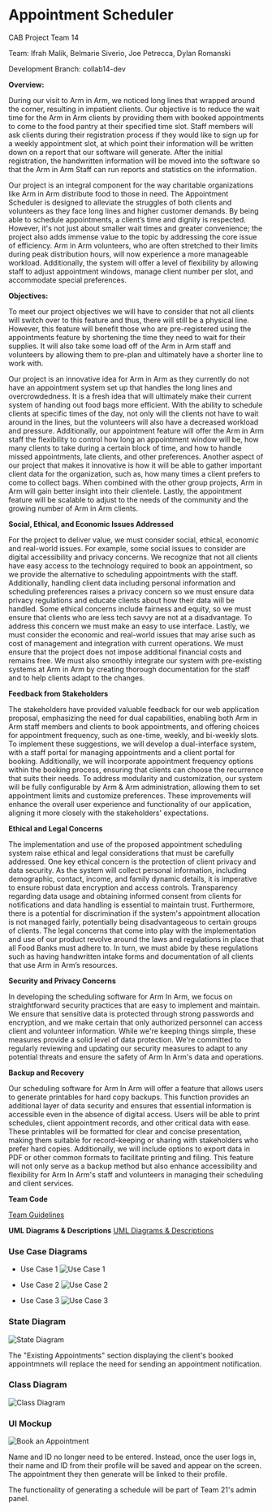 # Appointment Scheduler

CAB Project Team 14

Team: Ifrah Malik, Belmarie Siverio, Joe Petrecca, Dylan Romanski

Development Branch: collab14-dev

**Overview:**

During our visit to Arm in Arm, we noticed long lines that wrapped around the corner, resulting in impatient clients. Our objective is to reduce the wait time for the Arm in Arm clients by providing them with booked appointments to come to the food pantry at their specified time slot. Staff members will ask clients during their registration process if they would like to sign up for a weekly appointment slot, at which point their information will be written down on a report that our software will generate. After the initial registration, the handwritten information will be moved into the software so that the Arm in Arm Staff can run reports and statistics on the information.

Our project is an integral component for the way charitable organizations like Arm in Arm distribute food to those in need. The Appointment Scheduler is designed to alleviate the struggles of both clients and volunteers as they face long lines and higher customer demands. By being able to schedule appointments, a client’s time and dignity is respected. However, it's not just about smaller wait times and greater convenience; the project also adds immense value to the topic by addressing the core issue of efficiency. Arm in Arm volunteers, who are often stretched to their limits during peak distribution hours, will now experience a more manageable workload. Additionally, the system will offer a level of flexibility by allowing staff to adjust appointment windows, manage client number per slot, and accommodate special preferences. 

**Objectives:**

To meet our project objectives we will have to consider that not all clients will switch over to this feature and thus, there will still be a physical line. However, this feature will benefit those who are pre-registered using the appointments feature by shortening the time they need to wait for their supplies. It will also take some load off of the Arm in Arm staff and volunteers by allowing them to pre-plan and ultimately have a shorter line to work with. 

Our project is an innovative idea for Arm in Arm as they currently do not have an appointment system set up that handles the long lines and overcrowdedness. It is a fresh idea that will ultimately make their current system of handing out food bags more efficient. With the ability to schedule clients at specific times of the day, not only will the clients not have to wait around in the lines, but the volunteers will also have a decreased workload and pressure. Additionally, our appointment feature will offer the Arm in Arm staff the flexibility to control how long an appointment window will be, how many clients to take during a certain block of time, and how to handle missed appointments, late clients, and other preferences. Another aspect of our project that makes it innovative is how it will be able to gather important client data for the organization, such as, how many times a client prefers to come to collect bags. When combined with the other group projects, Arm in Arm will gain better insight into their clientele. Lastly, the appointment feature will be scalable to adjust to the needs of the community and the growing number of Arm in Arm clients.

**Social, Ethical, and Economic Issues Addressed**

For the project to deliver value, we must consider social, ethical, economic and real-world issues. For example, some social issues to consider are digital accessibility and privacy concerns. We recognize that not all clients have easy access to the technology required to book an appointment, so we provide the alternative to scheduling appointments with the staff. Additionally, handling client data including personal information and scheduling preferences raises a privacy concern so we must ensure data privacy regulations and educate clients about how their data will be handled. Some ethical concerns include fairness and equity, so we must ensure that clients who are less tech savvy are not at a disadvantage. To address this concern we must make an easy to use interface. Lastly, we must consider the economic and real-world issues that may arise such as cost of management and integration with current operations. We must ensure that the project does not impose additional financial costs and remains free. We must also smoothly integrate our system with pre-existing systems at Arm in Arm by creating thorough documentation for the staff and to help clients adapt to the changes. 

**Feedback from Stakeholders**

The stakeholders have provided valuable feedback for our web application proposal, emphasizing the need for dual capabilities, enabling both Arm in Arm staff members and clients to book appointments, and offering choices for appointment frequency, such as one-time, weekly, and bi-weekly slots. To implement these suggestions, we will develop a dual-interface system, with a staff portal for managing appointments and a client portal for booking. Additionally, we will incorporate appointment frequency options within the booking process, ensuring that clients can choose the recurrence that suits their needs. To address modularity and customization, our system will be fully configurable by Arm & Arm administration, allowing them to set appointment limits and customize preferences. These improvements will enhance the overall user experience and functionality of our application, aligning it more closely with the stakeholders' expectations.

**Ethical and Legal Concerns**

The implementation and use of the proposed appointment scheduling system raise ethical and legal considerations that must be carefully addressed. One key ethical concern is the protection of client privacy and data security. As the system will collect personal information, including demographic, contact, income, and family dynamic details, it is imperative to ensure robust data encryption and access controls. Transparency regarding data usage and obtaining informed consent from clients for notifications and data handling is essential to maintain trust. Furthermore, there is a potential for discrimination if the system's appointment allocation is not managed fairly, potentially being disadvantageous to certain groups of clients. The legal concerns that come into play with the implementation and use of our product revolve around the laws and regulations in place that all Food Banks must adhere to. In turn, we must abide by these regulations such as having handwritten intake forms and documentation of all clients that use Arm in Arm’s resources. 

**Security and Privacy Concerns**

In developing the scheduling software for Arm In Arm, we focus on straightforward security practices that are easy to implement and maintain. We ensure that sensitive data is protected through strong passwords and encryption, and we make certain that only authorized personnel can access client and volunteer information. While we're keeping things simple, these measures provide a solid level of data protection. We're committed to regularly reviewing and updating our security measures to adapt to any potential threats and ensure the safety of Arm In Arm's data and operations.

**Backup and Recovery**

Our scheduling software for Arm In Arm will offer a feature that allows users to generate printables for hard copy backups. This function provides an additional layer of data security and ensures that essential information is accessible even in the absence of digital access. Users will be able to print schedules, client appointment records, and other critical data with ease. These printables will be formatted for clear and concise presentation, making them suitable for record-keeping or sharing with stakeholders who prefer hard copies. Additionally, we will include options to export data in PDF or other common formats to facilitate printing and filing. This feature will not only serve as a backup method but also enhance accessibility and flexibility for Arm In Arm's staff and volunteers in managing their scheduling and client services.

**Team Code**

[Team Guidelines](Team14%20-%20Team%20Code.md)

**UML Diagrams & Descriptions**
[UML Diagrams & Descriptions](https://github.com/TCNJ-SE/ArmInArm-F23/blob/5/docs/UML_Diagrams_Description.md)

### Use Case Diagrams
- Use Case 1
  ![Use Case 1](docs/Usecase1.png)

- Use Case 2
  ![Use Case 2](docs/Usecase2.png)

- Use Case 3
  ![Use Case 3](docs/Usecase4.png)
  

### State Diagram
![State Diagram](https://github.com/TCNJ-SE/ArmInArm-F23/blob/5/docs/CAB-StateDiagram-Updated.png)

The "Existing Appointments" section displaying the client's booked appointmnets will replace the need for sending an appointment notification. 

### Class Diagram
![Class Diagram](docs/ClassDiagram.png)

### UI Mockup
![Book an Appointment](docs/UIBookAppointment.png)

Name and ID no longer need to be entered. Instead, once the user logs in, their name and ID from their profile will be saved and appear on the screen. The appointment they then generate will be linked to their profile.

The functionality of generating a schedule will be part of Team 21's admin panel. 
